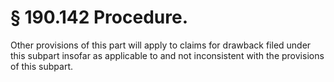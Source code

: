 # § 190.142   Procedure.

Other provisions of this part will apply to claims for drawback filed under this subpart insofar as applicable to and not inconsistent with the provisions of this subpart.




